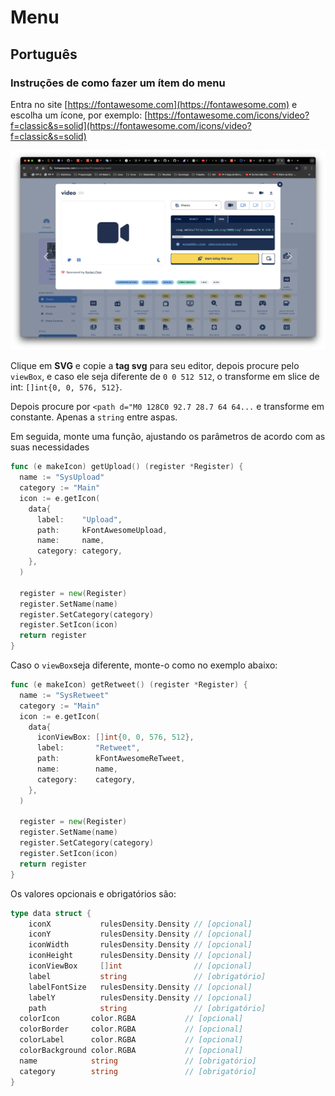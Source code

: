 # Menu 

## Português

### Instruções de como fazer um ítem do menu

Entra no site [https://fontawesome.com](https://fontawesome.com) e escolha um ícone, por exemplo: 
[https://fontawesome.com/icons/video?f=classic&s=solid](https://fontawesome.com/icons/video?f=classic&s=solid)

![fontawesome.com](fontawesome.com.png)

Clique em **SVG** e copie a **tag svg** para seu editor, depois procure pelo `viewBox`, e caso ele seja diferente de 
`0 0 512 512`, o transforme em slice de int: `[]int{0, 0, 576, 512}`. 

Depois procure por `<path d="M0 128C0 92.7 28.7 64 64...` e transforme em constante. Apenas a `string` entre aspas.

Em seguida, monte uma função, ajustando os parâmetros de acordo com as suas necessidades

```go
func (e makeIcon) getUpload() (register *Register) {
  name := "SysUpload"
  category := "Main"
  icon := e.getIcon(
    data{
      label:    "Upload",
      path:     kFontAwesomeUpload,
      name:     name,
      category: category,
    },
  )

  register = new(Register)
  register.SetName(name)
  register.SetCategory(category)
  register.SetIcon(icon)
  return register
}
```

Caso o `viewBox`seja diferente, monte-o como no exemplo abaixo:

```go
func (e makeIcon) getRetweet() (register *Register) {
  name := "SysRetweet"
  category := "Main"
  icon := e.getIcon(
    data{
      iconViewBox: []int{0, 0, 576, 512},
      label:       "Retweet",
      path:        kFontAwesomeReTweet,
      name:        name,
      category:    category,
    },
  )

  register = new(Register)
  register.SetName(name)
  register.SetCategory(category)
  register.SetIcon(icon)
  return register
}
```

Os valores opcionais e obrigatórios são:

```go
type data struct {
	iconX           rulesDensity.Density // [opcional]
	iconY           rulesDensity.Density // [opcional]
	iconWidth       rulesDensity.Density // [opcional]
	iconHeight      rulesDensity.Density // [opcional]
	iconViewBox     []int                // [opcional]
	label           string               // [obrigatório]
	labelFontSize   rulesDensity.Density // [opcional]
	labelY          rulesDensity.Density // [opcional]
	path            string               // [obrigatório]
  colorIcon       color.RGBA           // [opcional]
  colorBorder     color.RGBA           // [opcional]
  colorLabel      color.RGBA           // [opcional]
  colorBackground color.RGBA           // [opcional]
  name            string               // [obrigatório]
  category        string               // [obrigatório]
}
```
